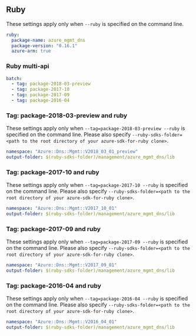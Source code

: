 ## Ruby

These settings apply only when `--ruby` is specified on the command line.

``` yaml $(ruby)
ruby:
  package-name: azure_mgmt_dns
  package-version: "0.16.1"
  azure-arm: true
```

### Ruby multi-api

``` yaml $(ruby) && $(multiapi)
batch:
  - tag: package-2018-03-preview
  - tag: package-2017-10
  - tag: package-2017-09
  - tag: package-2016-04
```

### Tag: package-2018-03-preview and ruby

These settings apply only when `--tag=package-2018-03-preview --ruby` is specified on the command line.
Please also specify `--ruby-sdks-folder=<path to the root directory of your azure-sdk-for-ruby clone>`.

``` yaml $(tag) == 'package-2018-03-preview' && $(ruby)
namespace: "Azure::Dns::Mgmt::V2018_03_01_preview"
output-folder: $(ruby-sdks-folder)/management/azure_mgmt_dns/lib
```

### Tag: package-2017-10 and ruby

These settings apply only when `--tag=package-2017-10 --ruby` is specified on the command line.
Please also specify `--ruby-sdks-folder=<path to the root directory of your azure-sdk-for-ruby clone>`.

``` yaml $(tag) == 'package-2017-10' && $(ruby)
namespace: "Azure::Dns::Mgmt::V2017_10_01"
output-folder: $(ruby-sdks-folder)/management/azure_mgmt_dns/lib
```

### Tag: package-2017-09 and ruby

These settings apply only when `--tag=package-2017-09 --ruby` is specified on the command line.
Please also specify `--ruby-sdks-folder=<path to the root directory of your azure-sdk-for-ruby clone>`.

``` yaml $(tag) == 'package-2017-09' && $(ruby)
namespace: "Azure::Dns::Mgmt::V2017_09_01"
output-folder: $(ruby-sdks-folder)/management/azure_mgmt_dns/lib
```

### Tag: package-2016-04 and ruby

These settings apply only when `--tag=package-2016-04 --ruby` is specified on the command line.
Please also specify `--ruby-sdks-folder=<path to the root directory of your azure-sdk-for-ruby clone>`.

``` yaml $(tag) == 'package-2016-04' && $(ruby)
namespace: "Azure::Dns::Mgmt::V2016_04_01"
output-folder: $(ruby-sdks-folder)/management/azure_mgmt_dns/lib
```
